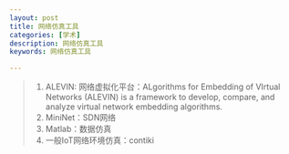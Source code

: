 ```yaml
---
layout: post
title: 网络仿真工具
categories: [学术]
description: 网络仿真工具
keywords: 网络仿真工具

---
```


> 1. ALEVIN: 网络虚拟化平台：ALgorithms for Embedding of VIrtual Networks (ALEVIN) is a framework to develop, compare, and analyze virtual network embedding algorithms.
> 2. MiniNet：SDN网络
> 3. Matlab：数据仿真
> 4. 一般IoT网络环境仿真：contiki